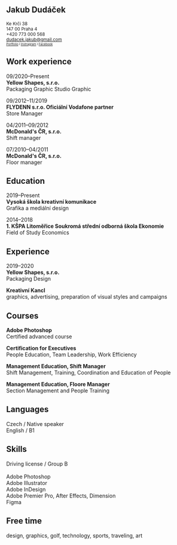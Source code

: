 ## Jakub Dudáček

<sub>Ke Krči 38<br > 
147 00 Praha 4<br > 
+420 773 000 568<br > 
dudacek.jakub@gmail.com<br ><sub>
<sub>[Portfolio](https://dudacek.cz) I [Instragram](https://www.instagram.com/dudacek.jakub/) I [Facebook](https://www.facebook.com/jakub.dudacek.10)<sub>

## Work experience

09/2020–Present<br > 
**Yellow Shapes, s.r.o.**<br > 
Packaging Graphic Studio
Graphic

09/2012–11/2019<br > 
**FLYDENN s.r.o.
Oficiální Vodafone partner**<br > 
Store Manager

04/2011–09/2012<br > 
**McDonald's ČR, s.r.o.**<br > 
Shift manager

07/2010–04/2011<br > 
**McDonald's ČR, s.r.o.**<br > 
Floor manager

## Education

2019–Present<br > 
**Vysoká škola kreativní komunikace**<br > 
Grafika a mediální design

2014–2018<br > 	**1. KŠPA Litoměřice
Soukromá střední odborná škola
Ekonomie**<br >
Field of Study Economics

## Experience

2019–2020<br > 
**Yellow Shapes, s.r.o.**<br > 
Packaging Design

**Kreativní Kancl**<br > 
graphics, advertising, preparation of visual styles and campaigns


## Courses

**Adobe Photoshop**<br >
Certified advanced course

**Certification for Executives**<br >
People Education, Team Leadership, Work Efficiency

**Management Education, Shift Manager**<br >
Shift Management, Training, Coordination and Education of People

**Management Education, Floore Manager**<br >
Section Management and People Training


## Languages

Czech / Native speaker<br >
English / B1

## Skills

Driving license / Group B<br >
<br >
Adobe Photoshop<br >
Adobe Illustrator<br >
Adobe InDesign<br >
Adobe Premier Pro, After Effects, Dimension<br >
Figma

## Free time

design, graphics, golf, technology, sports, traveling, art
